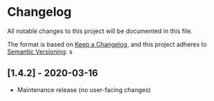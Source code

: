# Changelog

All notable changes to this project will be documented in this file.

The format is based on [Keep a Changelog](https://keepachangelog.com/en/1.0.0/),
and this project adheres to [Semantic Versioning](https://semver.org/spec/v2.0.0.html).
s
<!-- ## [Unreleased] -->

## [1.4.2] - 2020-03-16

- Maintenance release (no user-facing changes)
